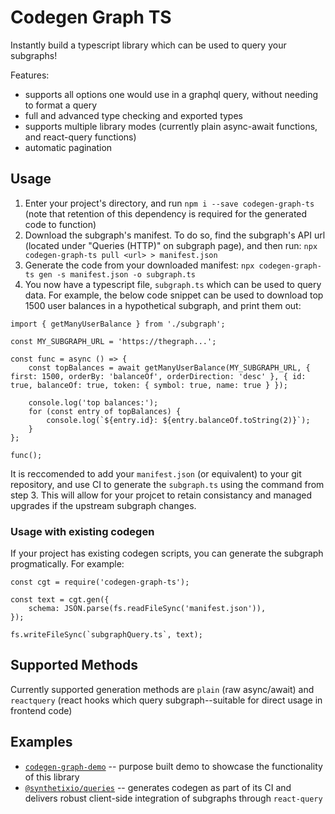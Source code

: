 Codegen Graph TS
====

Instantly build a typescript library which can be used to query your subgraphs!

Features:

* supports all options one would use in a graphql query, without needing to format a query
* full and advanced type checking and exported types
* supports multiple library modes (currently plain async-await functions, and react-query functions)
* automatic pagination

## Usage

1. Enter your project's directory, and run `npm i --save codegen-graph-ts` (note that retention of this dependency is required for the generated code to function)
2. Download the subgraph's manifest. To do so, find the subgraph's API url (located under "Queries (HTTP)" on subgraph page), and then run: `npx codegen-graph-ts pull <url> > manifest.json`
3. Generate the code from your downloaded manifest: `npx codegen-graph-ts gen -s manifest.json -o subgraph.ts`
4. You now have a typescript file, `subgraph.ts` which can be used to query data. For example, the below code snippet can be used to download top 1500 user balances in a hypothetical subgraph, and print them out:

```
import { getManyUserBalance } from './subgraph';

const MY_SUBGRAPH_URL = 'https://thegraph...';

const func = async () => {
    const topBalances = await getManyUserBalance(MY_SUBGRAPH_URL, { first: 1500, orderBy: 'balanceOf', orderDirection: 'desc' }, { id: true, balanceOf: true, token: { symbol: true, name: true } });

    console.log('top balances:');
    for (const entry of topBalances) {
        console.log(`${entry.id}: ${entry.balanceOf.toString(2)}`);
    }
};

func();
```

It is reccomended to add your `manifest.json` (or equivalent) to your git repository, and use CI to generate the `subgraph.ts` using the command from step 3. This will allow for your projcet to retain consistancy and managed upgrades if the upstream subgraph changes.

### Usage with existing codegen

If your project has existing codegen scripts, you can generate the subgraph progmatically. For example:

```
const cgt = require('codegen-graph-ts');

const text = cgt.gen({
    schema: JSON.parse(fs.readFileSync('manifest.json')),
});

fs.writeFileSync(`subgraphQuery.ts`, text);
```

## Supported Methods

Currently supported generation methods are `plain` (raw async/await) and `reactquery` (react hooks which query subgraph--suitable for direct usage in frontend code)

## Examples

* [`codegen-graph-demo`](https://github.com/dbeal-eth/codegen-graph-demo) -- purpose built demo to showcase the functionality of this library
* [`@synthetixio/queries`](https://github.com/Synthetixio/js-monorepo/tree/master/packages/queries) -- generates codegen as part of its CI and delivers robust client-side integration of subgraphs through `react-query`
